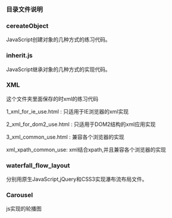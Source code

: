### 目录文件说明

### cereateObject
JavaScript创建对象的几种方式的练习代码。

### inherit.js
JavaScript继承对象的几种方式的实现代码。

### XML
这个文件夹里面保存的时xml的练习代码

1_xml_for_ie_use.html : 只适用于IE浏览器的xml实现

2_xml_for_dom2_use.html : 只适用于DOM2结构的xml应用实现

3_xml_common_use.html : 兼容各个浏览器的实现

xml_xpath_common_use: xml结合xpath,并且兼容各个浏览器的实现

### waterfall_flow_layout

分别用原生JavaScript,jQuery和CSS3实现瀑布流布局文件。

### Carousel

js实现的轮播图

